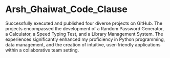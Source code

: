 # Arsh_Ghaiwat_Code_Clause
Successfully executed and published four diverse projects on GitHub. The projects encompassed the development of a Random Password Generator, a Calculator, a Speed Typing Test, and a Library Management System. The experiences significantly enhanced my proficiency in Python programming, data management, and the creation of intuitive, user-friendly applications within a collaborative team setting.
